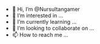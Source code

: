 - 👋 Hi, I’m @Nursultangamer
- 👀 I’m interested in ...
- 🌱 I’m currently learning ...
- 💞️ I’m looking to collaborate on ...
- 📫 How to reach me ...

<!---
Nursultangamer/Nursultangamer is a ✨ special ✨ repository because its `README.md` (this file) appears on your GitHub profile.
You can click the Preview link to take a look at your changes.
--->
